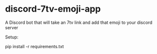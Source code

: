 # discord-7tv-emoji-app
A Discord bot that will take an 7tv link and add that emoji to your discord server

Setup:

pip install -r requirements.txt